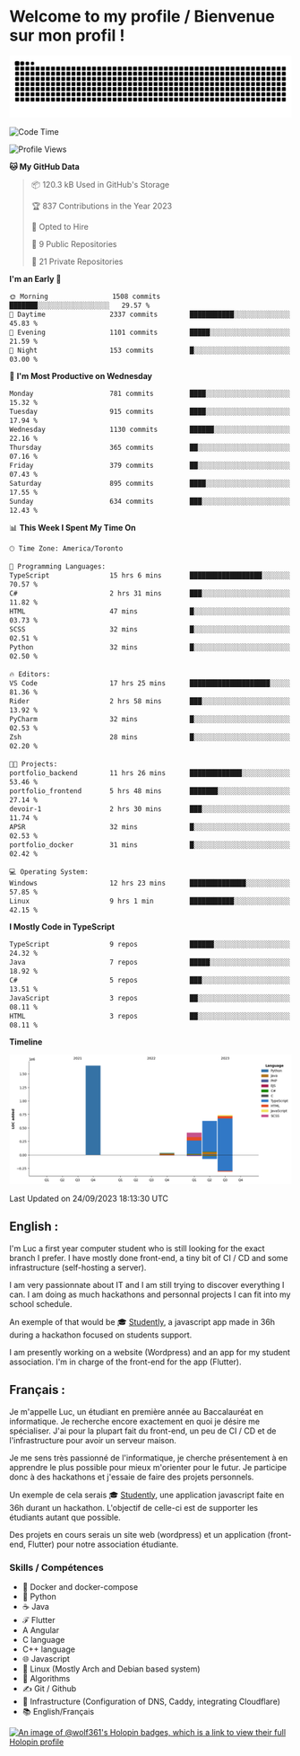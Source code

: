 # Welcome to my profile / Bienvenue sur mon profil !

![snake gif](https://github.com/wolf-361/wolf-361/blob/output/github-contribution-grid-snake.svg)

<!--START_SECTION:waka-->
![Code Time](http://img.shields.io/badge/Code%20Time-357%20hrs%2025%20mins-blue)

![Profile Views](http://img.shields.io/badge/Profile%20Views-0-blue)

**🐱 My GitHub Data** 

> 📦 120.3 kB Used in GitHub's Storage 
 > 
> 🏆 837 Contributions in the Year 2023
 > 
> 💼 Opted to Hire
 > 
> 📜 9 Public Repositories 
 > 
> 🔑 21 Private Repositories 
 > 
**I'm an Early 🐤** 

```text
🌞 Morning                1508 commits        ███████░░░░░░░░░░░░░░░░░░   29.57 % 
🌆 Daytime                2337 commits        ███████████░░░░░░░░░░░░░░   45.83 % 
🌃 Evening                1101 commits        █████░░░░░░░░░░░░░░░░░░░░   21.59 % 
🌙 Night                  153 commits         █░░░░░░░░░░░░░░░░░░░░░░░░   03.00 % 
```
📅 **I'm Most Productive on Wednesday** 

```text
Monday                   781 commits         ████░░░░░░░░░░░░░░░░░░░░░   15.32 % 
Tuesday                  915 commits         ████░░░░░░░░░░░░░░░░░░░░░   17.94 % 
Wednesday                1130 commits        ██████░░░░░░░░░░░░░░░░░░░   22.16 % 
Thursday                 365 commits         ██░░░░░░░░░░░░░░░░░░░░░░░   07.16 % 
Friday                   379 commits         ██░░░░░░░░░░░░░░░░░░░░░░░   07.43 % 
Saturday                 895 commits         ████░░░░░░░░░░░░░░░░░░░░░   17.55 % 
Sunday                   634 commits         ███░░░░░░░░░░░░░░░░░░░░░░   12.43 % 
```


📊 **This Week I Spent My Time On** 

```text
🕑︎ Time Zone: America/Toronto

💬 Programming Languages: 
TypeScript               15 hrs 6 mins       ██████████████████░░░░░░░   70.57 % 
C#                       2 hrs 31 mins       ███░░░░░░░░░░░░░░░░░░░░░░   11.82 % 
HTML                     47 mins             █░░░░░░░░░░░░░░░░░░░░░░░░   03.73 % 
SCSS                     32 mins             █░░░░░░░░░░░░░░░░░░░░░░░░   02.51 % 
Python                   32 mins             █░░░░░░░░░░░░░░░░░░░░░░░░   02.50 % 

🔥 Editors: 
VS Code                  17 hrs 25 mins      ████████████████████░░░░░   81.36 % 
Rider                    2 hrs 58 mins       ███░░░░░░░░░░░░░░░░░░░░░░   13.92 % 
PyCharm                  32 mins             █░░░░░░░░░░░░░░░░░░░░░░░░   02.53 % 
Zsh                      28 mins             █░░░░░░░░░░░░░░░░░░░░░░░░   02.20 % 

🐱‍💻 Projects: 
portfolio_backend        11 hrs 26 mins      █████████████░░░░░░░░░░░░   53.46 % 
portfolio_frontend       5 hrs 48 mins       ███████░░░░░░░░░░░░░░░░░░   27.14 % 
devoir-1                 2 hrs 30 mins       ███░░░░░░░░░░░░░░░░░░░░░░   11.74 % 
APSR                     32 mins             █░░░░░░░░░░░░░░░░░░░░░░░░   02.53 % 
portfolio_docker         31 mins             █░░░░░░░░░░░░░░░░░░░░░░░░   02.42 % 

💻 Operating System: 
Windows                  12 hrs 23 mins      ██████████████░░░░░░░░░░░   57.85 % 
Linux                    9 hrs 1 min         ███████████░░░░░░░░░░░░░░   42.15 % 
```

**I Mostly Code in TypeScript** 

```text
TypeScript               9 repos             ██████░░░░░░░░░░░░░░░░░░░   24.32 % 
Java                     7 repos             █████░░░░░░░░░░░░░░░░░░░░   18.92 % 
C#                       5 repos             ███░░░░░░░░░░░░░░░░░░░░░░   13.51 % 
JavaScript               3 repos             ██░░░░░░░░░░░░░░░░░░░░░░░   08.11 % 
HTML                     3 repos             ██░░░░░░░░░░░░░░░░░░░░░░░   08.11 % 
```



**Timeline**

![Lines of Code chart](https://raw.githubusercontent.com/wolf-361/wolf-361/main/assets/bar_graph.png)


 Last Updated on 24/09/2023 18:13:30 UTC
<!--END_SECTION:waka-->

## English : 

I'm Luc a first year computer student who is still looking for the exact branch I prefer. I have mostly done front-end, a tiny bit of CI / CD and some infrastructure (self-hosting a server).

I am very passionnate about IT and I am still trying to discover everything I can. I am doing as much hackathons and personnal projects I can fit into my school schedule.

An exemple of that would be 🎓 [Studently](https://github.com/wolf-361/Studently-CodeJam12), a javascript app made in 36h during a hackathon focused on students support.

I am presently working on a website (Wordpress) and an app for my student association. I'm in charge of the front-end for the app (Flutter).

## Français :

Je m'appelle Luc, un étudiant en première année au Baccalauréat en informatique. Je recherche encore exactement en quoi je désire me spécialiser. J'ai pour la plupart fait du front-end, un peu de CI / CD et de l'infrastructure pour avoir un serveur maison.

Je me sens très passionné de l'informatique, je cherche présentement à en apprendre le plus possible pour mieux m'orienter pour le futur. Je participe donc à des hackathons et j'essaie de faire des projets personnels.

Un exemple de cela serais 🎓 [Studently](https://github.com/wolf-361/Studently-CodeJam12), une application javascript faite en 36h durant un hackathon. L'objectif de celle-ci est de supporter les étudiants autant que possible.

Des projets en cours serais un site web (wordpress) et un application (front-end, Flutter) pour notre association étudiante.

###  Skills / Compétences

* 🐋 Docker and docker-compose
* 🐍 Python
* ☕ Java
* ℱ Flutter
* A Angular
* C language
* C++ language
* 🌐 Javascript
* 🐧 Linux (Mostly Arch and Debian based system)
* 🧩 Algorithms
* ✍️ Git / Github
* 📜 Infrastructure (Configuration of DNS, Caddy, integrating Cloudflare)
* 📚 English/Français

[![An image of @wolf361's Holopin badges, which is a link to view their full Holopin profile](https://holopin.me/wolf361)](https://holopin.io/@wolf361)


